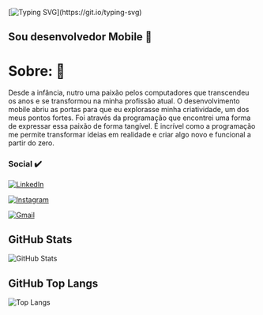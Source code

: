 [![Typing SVG](https://readme-typing-svg.demolab.com?font=Fira+Code&weight=600&size=30&duration=4500&pause=1000&color=571EFF&random=false&width=435&lines=Ol%C3%A1+me+chamo+Marcelo!)](https://git.io/typing-svg)
## Sou desenvolvedor Mobile :iphone:

# Sobre: :calling:
 Desde a infância, nutro uma paixão pelos computadores que transcendeu os anos e se transformou na minha profissão atual. O desenvolvimento mobile abriu as portas para que eu explorasse minha criatividade, um dos meus pontos fortes. Foi através da programação que encontrei uma forma de expressar essa paixão de forma tangível. É incrível como a programação me permite transformar ideias em realidade e criar algo novo e funcional a partir do zero.

### Social :heavy_check_mark:
[![LinkedIn](https://img.shields.io/badge/LinkedIn-0077B5?style=for-the-badge&logo=linkedin&logoColor=white)](https://www.linkedin.com/in/marcelo-fernandes-6a2419251/)

[![Instagram](https://img.shields.io/badge/-Instagram-%23E4405F?style=for-the-badge&logo=instagram&logoColor=white)](https://www.instagram.com/marcelo_gustavos/)

[![Gmail](https://img.shields.io/badge/Gmail-333333?style=for-the-badge&logo=gmail&logoColor=red)](mailto:mgsf685@gmail.com)

## GitHub Stats

  ![GitHub Stats](https://github-readme-stats.vercel.app/api?username=Marcelo-Fernandes19&theme=transparent&bg_color=27005D&border_color=AED2FF&show_icons=true&icon_color=9400FF&title_color=9400FF&text_color=FFF)

## GitHub Top Langs
  ![Top Langs](https://github-readme-stats-git-masterrstaa-rickstaa.vercel.app/api/top-langs/?username=Marcelo-Fernandes19&layout=compact&bg_color=27005D&border_color=AED2FFDC&title_color=9400FF&text_color=FFF)


